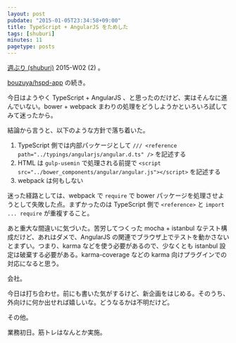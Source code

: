 ```yaml
---
layout: post
pubdate: "2015-01-05T23:34:58+09:00"
title: TypeScript + AngularJS をためした
tags: [shuburi]
minutes: 11
pagetype: posts
---
```

[週ぶり (shuburi)][shuburi] 2015-W02 (2) 。

[bouzuya/hspd-app][] の続き。

今日はようやく TypeScript + AngularJS 、と思ったのだけど、実はそんなに進んでいない。bower + webpack まわりの処理をどうしようかといろいろ試してみて迷ったから。

結論から言うと、以下のような方針で落ち着いた。

1. TypeScript 側では内部パッケージとして `/// <reference path="../typings/angularjs/angular.d.ts" />` を記述する
2. HTML は `gulp-usemin` で処理される前提で `<script src="../bower_components/angular/angular.js"></script>` を記述する
3. webpack は何もしない

迷った経路としては、webpack で `require` で bower パッケージを処理させようとして失敗した点。まずかったのは TypeScript 側で `<reference>` と `import ... require` が重複すること。

あと重大な間違いに気づいた。苦労してつくった mocha + istanbul なテスト構成だけど、あれはダメで、AngularJS の関連でブラウザ上でテストを動かさないとまずい。つまり、karma などを使う必要があるので、少なくとも istanbul 設定は破棄する必要がある。karma-coverage などの karma 向けプラグインでの対応になると思う。

会社。

今日は打ち合わせ。前にも書いた気がするけど、新企画をはじめる。そのうち、外向けに何か出せれば嬉しいな。どうなるかは不明だけど。

その他。

業務初日。筋トレはなんとか実施。

[shuburi]: http://shuburi.org
[bouzuya/hspd-app]: https://github.com/bouzuya/hspd-app
